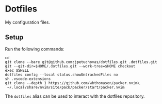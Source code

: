 # Dotfiles

My configuration files.

## Setup

Run the following commands:

```shell
cd
git clone --bare git@github.com:jpetuchovas/dotfiles.git .dotfiles.git
git --git-dir=$HOME/.dotfiles.git --work-tree=$HOME checkout
exec $SHELL
dotfiles config --local status.showUntrackedFiles no
sh .vscode-extensions
git clone --depth 1 https://github.com/wbthomason/packer.nvim\
 ~/.local/share/nvim/site/pack/packer/start/packer.nvim
```

The `dotfiles` alias can be used to interact with the dotfiles repository.
